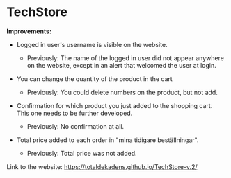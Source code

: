 # TechStore

**Improvements:**

* Logged in user's username is visible on the website.
    * Previously: The name of the logged in user did not appear anywhere on the website, except in an alert that welcomed the user at login.   


* You can change the quantity of the product in the cart
    * Previously: You could delete numbers on the product, but not add. 


* Confirmation for which product you just added to the shopping cart. This one needs to be further developed.
    * Previously: No confirmation at all.   
    

* Total price added to each order in "mina tidigare beställningar". 
    * Previously: Total price was not added. 
    



Link to the website: https://totaldekadens.github.io/TechStore-v.2/
